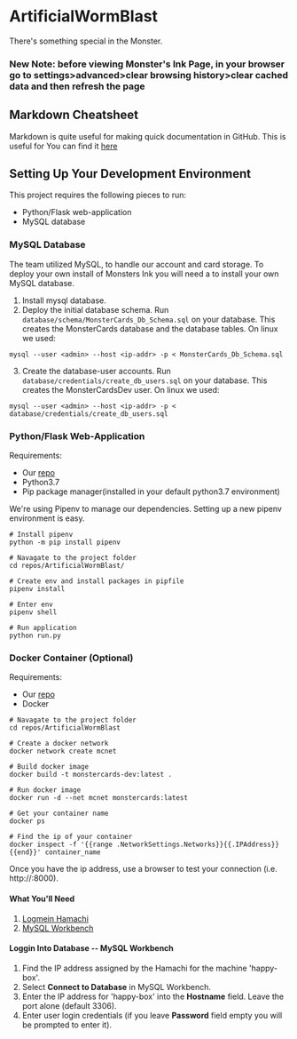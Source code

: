 # ArtificialWormBlast
There's something special in the Monster.
### New Note: before viewing Monster's Ink Page, in your browser go to settings>advanced>clear browsing history>clear cached data and then refresh the page
## Markdown Cheatsheet
Markdown is quite useful for making quick documentation in GitHub. This is useful for You can find it [here](https://github.com/adam-p/markdown-here/wiki/Markdown-Cheatsheet)

## Setting Up Your Development Environment
This project requires the following pieces to run:
- Python/Flask web-application
- MySQL database

### MySQL Database
The team utilized MySQL, to handle our account and card storage. To deploy your own install of Monsters Ink you will need a to install your own MySQL database.

1. Install mysql database.
2. Deploy the initial database schema. Run `database/schema/MonsterCards_Db_Schema.sql` on your database. This creates the MonsterCards database and the database tables. On linux we used:
```
mysql --user <admin> --host <ip-addr> -p < MonsterCards_Db_Schema.sql
```
3. Create the database-user accounts. Run `database/credentials/create_db_users.sql` on your database. This creates the MonsterCardsDev user. On linux we used:
```
mysql --user <admin> --host <ip-addr> -p < database/credentials/create_db_users.sql
```

### Python/Flask Web-Application
Requirements:
- Our [repo](https://github.com/lawrel/ArtificialWormBlast/)
- Python3.7
- Pip package manager(installed in your default python3.7 environment)

We're using Pipenv to manage our dependencies. Setting up a new pipenv environment is easy.
```
# Install pipenv
python -m pip install pipenv

# Navagate to the project folder
cd repos/ArtificialWormBlast/

# Create env and install packages in pipfile
pipenv install

# Enter env
pipenv shell

# Run application
python run.py
```

### Docker Container (Optional)
Requirements:
- Our [repo](https://github.com/lawrel/ArtificialWormBlast/)
- Docker

```
# Navagate to the project folder
cd repos/ArtificialWormBlast

# Create a docker network
docker network create mcnet

# Build docker image
docker build -t monstercards-dev:latest .

# Run docker image
docker run -d --net mcnet monstercards:latest

# Get your container name
docker ps

# Find the ip of your container
docker inspect -f '{{range .NetworkSettings.Networks}}{{.IPAddress}}{{end}}' container_name
```
Once you have the ip address, use a browser to test your connection (i.e. http://<ip-addr>:8000).

#### What You'll Need
1. [Logmein Hamachi](https://www.vpn.net/)
2. [MySQL Workbench](https://dev.mysql.com/downloads/workbench/)

#### Loggin Into Database -- MySQL Workbench
1. Find the IP address assigned by the Hamachi for the machine 'happy-box'.
2. Select **Connect to Database** in MySQL Workbench.
3. Enter the IP address for 'happy-box' into the **Hostname** field. Leave the port alone (default 3306).
4. Enter user login credentials (if you leave **Password** field empty you will be prompted to enter it).
